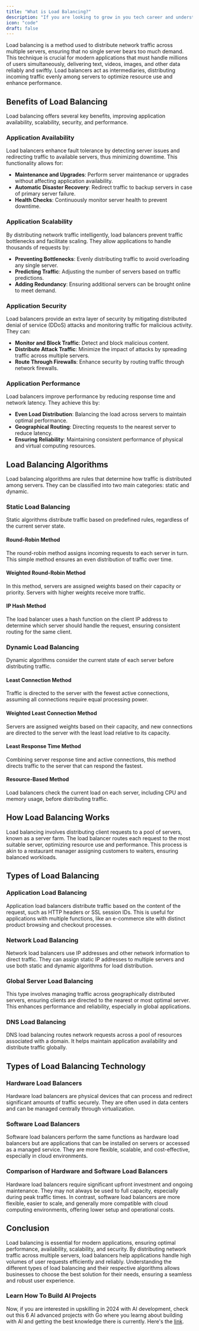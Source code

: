 ```yaml
---
title: "What is Load Balancing?"
description: "If you are looking to grow in you tech career and understand system design indepth, this guide is for you."
icon: "code"
draft: false
---
```


Load balancing is a method used to distribute network traffic across multiple servers, ensuring that no single server bears too much demand. This technique is crucial for modern applications that must handle millions of users simultaneously, delivering text, videos, images, and other data reliably and swiftly. Load balancers act as intermediaries, distributing incoming traffic evenly among servers to optimize resource use and enhance performance.

<!-- ![alt text](https://i.imgur.com/PmSmt0a.png) -->
<blockquote class="imgur-embed-pub" lang="en" data-id="PmSmt0a" data-context="false" ><a href="//imgur.com/PmSmt0a"></a></blockquote><script async src="//s.imgur.com/min/embed.js" charset="utf-8"></script>

## Benefits of Load Balancing

<!-- ![alt text](https://i.imgur.com/ANx7zOF.png) -->
<blockquote class="imgur-embed-pub" lang="en" data-id="ANx7zOF" data-context="false" ><a href="//imgur.com/ANx7zOF"></a></blockquote><script async src="//s.imgur.com/min/embed.js" charset="utf-8"></script>

Load balancing offers several key benefits, improving application availability, scalability, security, and performance.

### Application Availability

Load balancers enhance fault tolerance by detecting server issues and redirecting traffic to available servers, thus minimizing downtime. This functionality allows for:

- **Maintenance and Upgrades**: Perform server maintenance or upgrades without affecting application availability.
- **Automatic Disaster Recovery**: Redirect traffic to backup servers in case of primary server failure.
- **Health Checks**: Continuously monitor server health to prevent downtime.

### Application Scalability

By distributing network traffic intelligently, load balancers prevent traffic bottlenecks and facilitate scaling. They allow applications to handle thousands of requests by:

- **Preventing Bottlenecks**: Evenly distributing traffic to avoid overloading any single server.
- **Predicting Traffic**: Adjusting the number of servers based on traffic predictions.
- **Adding Redundancy**: Ensuring additional servers can be brought online to meet demand.

### Application Security

Load balancers provide an extra layer of security by mitigating distributed denial of service (DDoS) attacks and monitoring traffic for malicious activity. They can:

- **Monitor and Block Traffic**: Detect and block malicious content.
- **Distribute Attack Traffic**: Minimize the impact of attacks by spreading traffic across multiple servers.
- **Route Through Firewalls**: Enhance security by routing traffic through network firewalls.

### Application Performance

Load balancers improve performance by reducing response time and network latency. They achieve this by:

- **Even Load Distribution**: Balancing the load across servers to maintain optimal performance.
- **Geographical Routing**: Directing requests to the nearest server to reduce latency.
- **Ensuring Reliability**: Maintaining consistent performance of physical and virtual computing resources.

## Load Balancing Algorithms

Load balancing algorithms are rules that determine how traffic is distributed among servers. They can be classified into two main categories: static and dynamic.

### Static Load Balancing

Static algorithms distribute traffic based on predefined rules, regardless of the current server state.

#### Round-Robin Method

The round-robin method assigns incoming requests to each server in turn. This simple method ensures an even distribution of traffic over time.

#### Weighted Round-Robin Method

In this method, servers are assigned weights based on their capacity or priority. Servers with higher weights receive more traffic.

#### IP Hash Method

The load balancer uses a hash function on the client IP address to determine which server should handle the request, ensuring consistent routing for the same client.

### Dynamic Load Balancing

Dynamic algorithms consider the current state of each server before distributing traffic.

#### Least Connection Method

Traffic is directed to the server with the fewest active connections, assuming all connections require equal processing power.

#### Weighted Least Connection Method

Servers are assigned weights based on their capacity, and new connections are directed to the server with the least load relative to its capacity.

#### Least Response Time Method

Combining server response time and active connections, this method directs traffic to the server that can respond the fastest.

#### Resource-Based Method

Load balancers check the current load on each server, including CPU and memory usage, before distributing traffic.

## How Load Balancing Works

Load balancing involves distributing client requests to a pool of servers, known as a server farm. The load balancer routes each request to the most suitable server, optimizing resource use and performance. This process is akin to a restaurant manager assigning customers to waiters, ensuring balanced workloads.

## Types of Load Balancing

### Application Load Balancing

Application load balancers distribute traffic based on the content of the request, such as HTTP headers or SSL session IDs. This is useful for applications with multiple functions, like an e-commerce site with distinct product browsing and checkout processes.

### Network Load Balancing

Network load balancers use IP addresses and other network information to direct traffic. They can assign static IP addresses to multiple servers and use both static and dynamic algorithms for load distribution.

### Global Server Load Balancing

This type involves managing traffic across geographically distributed servers, ensuring clients are directed to the nearest or most optimal server. This enhances performance and reliability, especially in global applications.

### DNS Load Balancing

DNS load balancing routes network requests across a pool of resources associated with a domain. It helps maintain application availability and distribute traffic globally.

## Types of Load Balancing Technology

### Hardware Load Balancers

Hardware load balancers are physical devices that can process and redirect significant amounts of traffic securely. They are often used in data centers and can be managed centrally through virtualization.

### Software Load Balancers

Software load balancers perform the same functions as hardware load balancers but are applications that can be installed on servers or accessed as a managed service. They are more flexible, scalable, and cost-effective, especially in cloud environments.

### Comparison of Hardware and Software Load Balancers

Hardware load balancers require significant upfront investment and ongoing maintenance. They may not always be used to full capacity, especially during peak traffic times. In contrast, software load balancers are more flexible, easier to scale, and generally more compatible with cloud computing environments, offering lower setup and operational costs.

## Conclusion

Load balancing is essential for modern applications, ensuring optimal performance, availability, scalability, and security. By distributing network traffic across multiple servers, load balancers help applications handle high volumes of user requests efficiently and reliably. Understanding the different types of load balancing and their respective algorithms allows businesses to choose the best solution for their needs, ensuring a seamless and robust user experience.

### Learn How To Build AI Projects

Now, if you are interested in upskilling in 2024 with AI development, check out this 6 AI advanced projects with Go where you learng about building with AI and getting the best knowledge there is currently. Here's the [link](https://akhilsharmatech.gumroad.com/l/zgxqq).